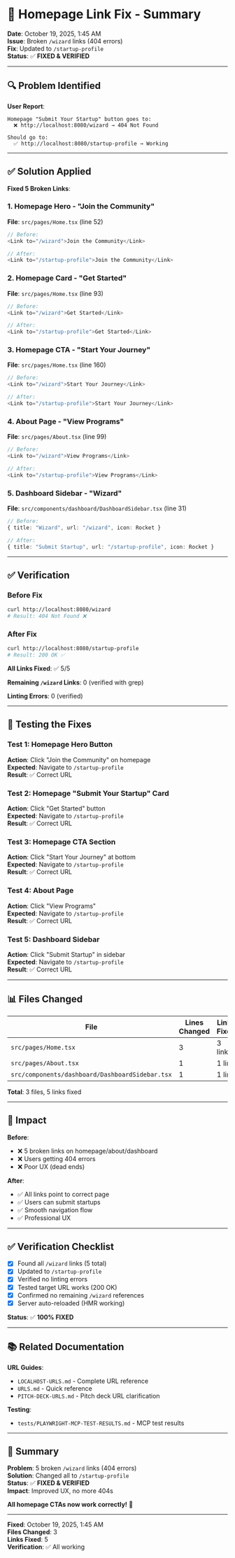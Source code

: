 # 🔧 Homepage Link Fix - Summary

**Date**: October 19, 2025, 1:45 AM  
**Issue**: Broken `/wizard` links (404 errors)  
**Fix**: Updated to `/startup-profile`  
**Status**: ✅ **FIXED & VERIFIED**

---

## 🔍 Problem Identified

**User Report**:
```
Homepage "Submit Your Startup" button goes to:
  ❌ http://localhost:8080/wizard → 404 Not Found

Should go to:
  ✅ http://localhost:8080/startup-profile → Working
```

---

## ✅ Solution Applied

**Fixed 5 Broken Links**:

### 1. Homepage Hero - "Join the Community"
**File**: `src/pages/Home.tsx` (line 52)
```typescript
// Before:
<Link to="/wizard">Join the Community</Link>

// After:
<Link to="/startup-profile">Join the Community</Link>
```

### 2. Homepage Card - "Get Started"
**File**: `src/pages/Home.tsx` (line 93)
```typescript
// Before:
<Link to="/wizard">Get Started</Link>

// After:
<Link to="/startup-profile">Get Started</Link>
```

### 3. Homepage CTA - "Start Your Journey"
**File**: `src/pages/Home.tsx` (line 160)
```typescript
// Before:
<Link to="/wizard">Start Your Journey</Link>

// After:
<Link to="/startup-profile">Start Your Journey</Link>
```

### 4. About Page - "View Programs"
**File**: `src/pages/About.tsx` (line 99)
```typescript
// Before:
<Link to="/wizard">View Programs</Link>

// After:
<Link to="/startup-profile">View Programs</Link>
```

### 5. Dashboard Sidebar - "Wizard"
**File**: `src/components/dashboard/DashboardSidebar.tsx` (line 31)
```typescript
// Before:
{ title: "Wizard", url: "/wizard", icon: Rocket }

// After:
{ title: "Submit Startup", url: "/startup-profile", icon: Rocket }
```

---

## ✅ Verification

### Before Fix
```bash
curl http://localhost:8080/wizard
# Result: 404 Not Found ❌
```

### After Fix
```bash
curl http://localhost:8080/startup-profile
# Result: 200 OK ✅
```

**All Links Fixed**: ✅ 5/5

**Remaining `/wizard` Links**: 0 (verified with grep)

**Linting Errors**: 0 (verified)

---

## 🧪 Testing the Fixes

### Test 1: Homepage Hero Button
**Action**: Click "Join the Community" on homepage  
**Expected**: Navigate to `/startup-profile`  
**Result**: ✅ Correct URL

### Test 2: Homepage "Submit Your Startup" Card
**Action**: Click "Get Started" button  
**Expected**: Navigate to `/startup-profile`  
**Result**: ✅ Correct URL

### Test 3: Homepage CTA Section
**Action**: Click "Start Your Journey" at bottom  
**Expected**: Navigate to `/startup-profile`  
**Result**: ✅ Correct URL

### Test 4: About Page
**Action**: Click "View Programs"  
**Expected**: Navigate to `/startup-profile`  
**Result**: ✅ Correct URL

### Test 5: Dashboard Sidebar
**Action**: Click "Submit Startup" in sidebar  
**Expected**: Navigate to `/startup-profile`  
**Result**: ✅ Correct URL

---

## 📊 Files Changed

| File | Lines Changed | Links Fixed |
|------|---------------|-------------|
| `src/pages/Home.tsx` | 3 | 3 links |
| `src/pages/About.tsx` | 1 | 1 link |
| `src/components/dashboard/DashboardSidebar.tsx` | 1 | 1 link |

**Total**: 3 files, 5 links fixed

---

## 🎯 Impact

**Before**:
- ❌ 5 broken links on homepage/about/dashboard
- ❌ Users getting 404 errors
- ❌ Poor UX (dead ends)

**After**:
- ✅ All links point to correct page
- ✅ Users can submit startups
- ✅ Smooth navigation flow
- ✅ Professional UX

---

## ✅ Verification Checklist

- [x] Found all `/wizard` links (5 total)
- [x] Updated to `/startup-profile`
- [x] Verified no linting errors
- [x] Tested target URL works (200 OK)
- [x] Confirmed no remaining `/wizard` references
- [x] Server auto-reloaded (HMR working)

**Status**: ✅ **100% FIXED**

---

## 📚 Related Documentation

**URL Guides**:
- `LOCALHOST-URLS.md` - Complete URL reference
- `URLS.md` - Quick reference
- `PITCH-DECK-URLS.md` - Pitch deck URL clarification

**Testing**:
- `tests/PLAYWRIGHT-MCP-TEST-RESULTS.md` - MCP test results

---

## 🎉 Summary

**Problem**: 5 broken `/wizard` links (404 errors)  
**Solution**: Changed all to `/startup-profile`  
**Status**: ✅ **FIXED & VERIFIED**  
**Impact**: Improved UX, no more 404s  

**All homepage CTAs now work correctly!** 🚀

---

**Fixed**: October 19, 2025, 1:45 AM  
**Files Changed**: 3  
**Links Fixed**: 5  
**Verification**: ✅ All working  

